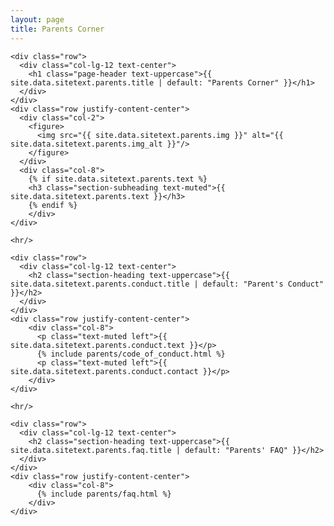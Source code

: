 ```yaml
---
layout: page
title: Parents Corner
---
```

<section class="page-section" id="{{ site.data.sitetext.parents.section | default: "parents" }}">
  <div class="container">

    <div class="row">
      <div class="col-lg-12 text-center">
        <h1 class="page-header text-uppercase">{{ site.data.sitetext.parents.title | default: "Parents Corner" }}</h1>
      </div>
    </div>
    <div class="row justify-content-center">
      <div class="col-2">
        <figure>
          <img src="{{ site.data.sitetext.parents.img }}" alt="{{ site.data.sitetext.parents.img_alt }}"/>
        </figure>
      </div>
      <div class="col-8">    
        {% if site.data.sitetext.parents.text %}
        <h3 class="section-subheading text-muted">{{ site.data.sitetext.parents.text }}</h3>
        {% endif %}
        </div>
    </div>

    <hr/>

    <div class="row">
      <div class="col-lg-12 text-center">
        <h2 class="section-heading text-uppercase">{{ site.data.sitetext.parents.conduct.title | default: "Parent's Conduct" }}</h2>
      </div>
    </div>
    <div class="row justify-content-center">
        <div class="col-8">
          <p class="text-muted left">{{ site.data.sitetext.parents.conduct.text }}</p>
          {% include parents/code_of_conduct.html %}
          <p class="text-muted left">{{ site.data.sitetext.parents.conduct.contact }}</p>
        </div>
    </div>

    <hr/>

    <div class="row">
      <div class="col-lg-12 text-center">
        <h2 class="section-heading text-uppercase">{{ site.data.sitetext.parents.faq.title | default: "Parents' FAQ" }}</h2>
      </div>
    </div>
    <div class="row justify-content-center">
        <div class="col-8">
          {% include parents/faq.html %}
        </div>
    </div>
    
  </div>
</section>
